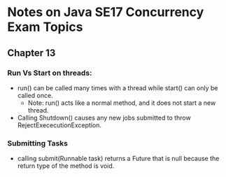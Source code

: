 # Notes on Java SE17 Concurrency Exam Topics
## Chapter 13
### Run Vs Start on threads: 
- run() can be called many times with a thread while start() can only be called once.
  - Note: run() acts like a normal method, and it does not start a new thread.
- Calling Shutdown() causes any new jobs submitted to throw RejectExececutionException.
### Submitting Tasks
- calling submit(Runnable task) returns a Future<V> that is null because the return type of the method is void.

